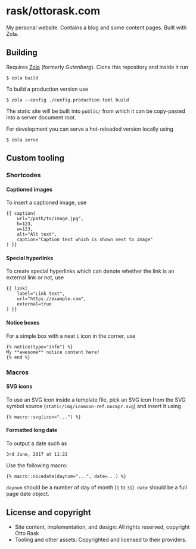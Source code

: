 # rask/ottorask.com

My personal website. Contains a blog and some content pages. Built with Zola.

## Building

Requires [Zola](https://getzola.org) (formerly _Gutenberg_). Clone this repository and inside it run

    $ zola build

To build a production version use

    $ zola --config ./config.production.toml build

The static site will be built into `public/` from which it can be copy-pasted into a server document
root.

For development you can serve a hot-reloaded version locally using

    $ zola serve

## Custom tooling

### Shortcodes

#### Captioned images

To insert a captioned image, use

    {{ caption(
        url="/path/to/image.jpg",
        h=123,
        w=123,
        alt="Alt text",
        caption="Caption text which is shown next to image"
    ) }}

#### Special hyperlinks

To create special hyperlinks which can denote whether the link is an external link or not, use

    {{ link(
        label="Link text",
        url="https://example.com",
        external=true
    ) }}

#### Notice boxes

For a simple box with a neat `i` icon in the corner, use

    {% notice(type="info") %}
    My **awesome** notice content here!
    {% end %}

### Macros

#### SVG icons

To use an SVG icon inside a template file, pick an SVG icon from the SVG symbol source
(`static/img/icomoon-ref.nocmpr.svg`) and insert it using

    {% macro::svg(icon="...") %}

#### Formatted long date

To output a date such as

    3rd June, 2017 at 11:22

Use the following macro:

    {% macro::nicedate(daynum="...", date=...) %}

`daynum` should be a number of day of month (`1` to `31`). `date` should be a full page date object.

## License and copyright

-   Site content, implementation, and design: All rights reserved, copyright Otto Rask
-   Tooling and other assets: Copyrighted and licensed to their providers.